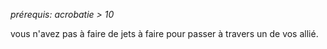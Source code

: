 *prérequis: acrobatie > 10*

vous n'avez pas à faire de jets à faire pour passer à travers un de vos allié.
